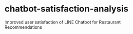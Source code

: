 # chatbot-satisfaction-analysis
Improved user satisfaction of LINE Chatbot for Restaurant Recommendations
